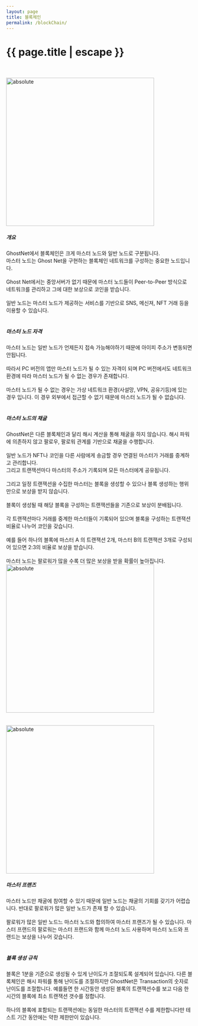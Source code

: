 ```yaml
---
layout: page
title: 블록체인 
permalink: /blockChain/
---
```


<h1 class="page-title">{{ page.title | escape }}</h1>

<div class="container">
      <div class="row">      
          <div class="col s12 m4 l6 center">     <br><br>
            <img width="400" data-action="zoom" src='{{ "/assets/imgs/masternetwork.png" | relative_url }}' alt='absolute'> 
          </div>
          <div class="col s12 m4 l6 left">    
          <h5> 개요</h5>
          GhostNet에서 블록체인은 크게 마스터 노드와 일반 노드로 구분됩니다. <br>
          마스터 노드는 Ghost Net을 구현하는 블록체인 네트워크를 구성하는 중요한 노드입니다. <br><br>
          Ghost Net에서는 중앙서버가 없기 때문에 마스터 노드들이 Peer-to-Peer 방식으로 네트워크를 관리하고 그에 대한 보상으로 코인을 받습니다. <br><br>
          일반 노드는 마스터 노드가 제공하는 서비스를 기반으로 SNS, 메신져, NFT 거래 등을 이용할 수 있습니다. <br><br>
          <h5>마스터 노드 자격</h5>
          마스터 노드는 일반 노드가 언제든지 접속 가능해야하기 때문에 아이피 주소가 변동되면 안됩니다. <br> <br>
          따라서 PC 버전의 앱만 마스터 노드가 될 수 있는 자격이 되며 PC 버전에서도 네트워크 환경에 따라 마스터 노드가 될 수 없는 경우가 존재합니다.<br><br>
          마스터 노드가 될 수 없는 경우는 가상 네트워크 환경(사설망, VPN, 공유기등)에 있는 경우 입니다. 이 경우 외부에서 접근할 수 없기 때문에 마스터 노드가 될 수 없습니다.<br><br>          
          </div>
      </div>
      <div class="row">    
          <div class="col s12 m4 l6 left">    
          <h5>마스터 노드의 채굴</h5>
          GhostNet은 다른 블록체인과 달리 해시 계산을 통해 채굴을 하지 않습니다. 해시 파워에 의존하지 않고 팔로우, 팔로워 관계를 기반으로 채굴을 수행합니다. <br><br>
          일반 노드가 NFT나 코인을 다른 사람에게 송금할 경우 연결된 마스터가 거래를 중계하고 관리합니다. <br>
          그리고 트랜잭션마다 마스터의 주소가 기록되며 모든 마스터에게 공유됩니다.<br><br>
          그리고 일정 트랜잭션을 수집한 마스터는 블록을 생성할 수 있으나 블록 생성하는 행위만으로 보상을 받지 않습니다.<br><br>
          블록이 생성될 때 해당 블록을 구성하는 트랜잭션들을 기존으로 보상이 분배됩니다.<br><br>
          각 트랜잭션마다 거래를 중계한 마스터들이 기록되어 있으며 블록을 구성하는 트랜잭션 비율로 나누어 코인을 갖습니다.<br><br>
          예를 들어 하나의 블록에 마스터 A 의 트랜잭션 2개, 마스터 B의 트랜잭션 3개로 구성되어 있으면 2:3의 비율로 보상을 받습니다.<br><br>
          마스터 노드는 팔로워가 많을 수록 더 많은 보상을 받을 확률이 높아집니다.
          </div>  
          <div class="col s12 m4 l6 center">     
            <img width="400" data-action="zoom" src='{{ "/assets/imgs/masternetwork2.png" | relative_url }}' alt='absolute'> 
          </div>
      </div>
      <div class="row">      
          <div class="col s12 m4 l6 center">     <br><br>
            <img width="400" data-action="zoom" src='{{ "/assets/imgs/masternetwork3.png" | relative_url }}' alt='absolute'> 
          </div>
          <div class="col s12 m4 l6 left">           
          <h5>마스터 프랜즈</h5>
          마스터 노드만 채굴에 참여할 수 있기 때문에 일반 노드는 채굴의 기회를 갖기가 어렵습니다. 
          반대로 팔로워가 많은 일반 노드가 존재 할 수 있습니다.<br><br> 
          팔로워가 많은 일반 노드느 마스터 노드와 합의하여 마스터 프랜즈가 될 수 있습니다.
          마스터 프랜드의 팔로워는 마스터 프랜드와 함께 마스터 노드 사용하며 마스터 노드와 프랜드는 보상을 나누어 갖습니다.<br><br>      
          <h5>블록 생성 규칙</h5>
          블록은 1분을 기준으로 생성될 수 있게 난이도가 조절되도록 설계되어 있습니다. 다른 블록체인은 해시 파워를 통해 난이도를 조절하지만 GhostNet은 Transaction의 숫자로 난이도를 조절합니다. 예를들면 한 시간동안 생성된 블록의 트랜잭션수를 보고 다음 한시간의 블록에 최소 트랜잭션 갯수를 정합니다. <br><br>
          하나의 블록에 포함되는 트랜잭션에는 동일한 마스터의 트랜잭션 수를 제한합니다만 테스트 기간 동안에는 약한 제한만이 있습니다.     
          <br><br> <br><br>    
          </div>
      </div>
</div>